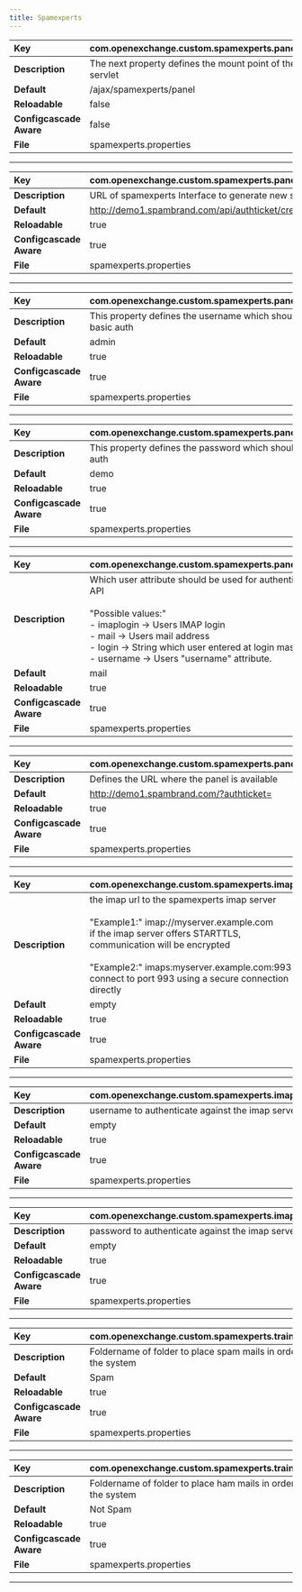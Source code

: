 ```yaml
---
title: Spamexperts
---
```


| __Key__ | com.openexchange.custom.spamexperts.panel_servlet |
|:----------------|:--------|
| __Description__ | The next property defines the mount point of the panel servlet<br> |
| __Default__ | /ajax/spamexperts/panel |
| __Reloadable__ | false |
| __Configcascade Aware__ | false |
| __File__ | spamexperts.properties |

---
| __Key__ | com.openexchange.custom.spamexperts.panel.api_interface_url |
|:----------------|:--------|
| __Description__ | URL of spamexperts Interface to generate new sessions<br> |
| __Default__ | http://demo1.spambrand.com/api/authticket/create/username/ |
| __Reloadable__ | true |
| __Configcascade Aware__ | true |
| __File__ | spamexperts.properties |

---
| __Key__ | com.openexchange.custom.spamexperts.panel.admin_user |
|:----------------|:--------|
| __Description__ | This property defines the username which should be used as basic auth<br> |
| __Default__ | admin |
| __Reloadable__ | true |
| __Configcascade Aware__ | true |
| __File__ | spamexperts.properties |

---
| __Key__ | com.openexchange.custom.spamexperts.panel.admin_password |
|:----------------|:--------|
| __Description__ | This property defines the password which should be used as basic auth<br> |
| __Default__ | demo |
| __Reloadable__ | true |
| __Configcascade Aware__ | true |
| __File__ | spamexperts.properties |

---
| __Key__ | com.openexchange.custom.spamexperts.panel.api_auth_attribute |
|:----------------|:--------|
| __Description__ | Which user attribute should be used for authentication against panel API<br><br>"Possible values:"<br>- imaplogin -> Users IMAP login<br>- mail -> Users mail address<br>- login -> String which user entered at login mask<br>- username -> Users "username" attribute.<br> |
| __Default__ | mail |
| __Reloadable__ | true |
| __Configcascade Aware__ | true |
| __File__ | spamexperts.properties |

---
| __Key__ | com.openexchange.custom.spamexperts.panel.web_ui_url |
|:----------------|:--------|
| __Description__ | Defines the URL where the panel is available<br> |
| __Default__ | http://demo1.spambrand.com/?authticket= |
| __Reloadable__ | true |
| __Configcascade Aware__ | true |
| __File__ | spamexperts.properties |

---
| __Key__ | com.openexchange.custom.spamexperts.imapurl |
|:----------------|:--------|
| __Description__ | the imap url to the spamexperts imap server<br><br>"Example1:" imap://myserver.example.com<br>if the imap server offers STARTTLS, communication will be encrypted<br><br>"Example2:" imaps:myserver.example.com:993<br>connect to port 993 using a secure connection directly<br> |
| __Default__ | empty |
| __Reloadable__ | true |
| __Configcascade Aware__ | true |
| __File__ | spamexperts.properties |

---
| __Key__ | com.openexchange.custom.spamexperts.imapuser |
|:----------------|:--------|
| __Description__ | username to authenticate against the imap server<br> |
| __Default__ | empty |
| __Reloadable__ | true |
| __Configcascade Aware__ | true |
| __File__ | spamexperts.properties |

---
| __Key__ | com.openexchange.custom.spamexperts.imappassword |
|:----------------|:--------|
| __Description__ | password to authenticate against the imap server<br> |
| __Default__ | empty |
| __Reloadable__ | true |
| __Configcascade Aware__ | true |
| __File__ | spamexperts.properties |

---
| __Key__ | com.openexchange.custom.spamexperts.trainspamfolder |
|:----------------|:--------|
| __Description__ | Foldername of folder to place spam mails in order to train the system<br> |
| __Default__ | Spam |
| __Reloadable__ | true |
| __Configcascade Aware__ | true |
| __File__ | spamexperts.properties |

---
| __Key__ | com.openexchange.custom.spamexperts.trainhamfolder |
|:----------------|:--------|
| __Description__ | Foldername of folder to place ham mails in order to train the system<br> |
| __Default__ | Not Spam |
| __Reloadable__ | true |
| __Configcascade Aware__ | true |
| __File__ | spamexperts.properties |

---
